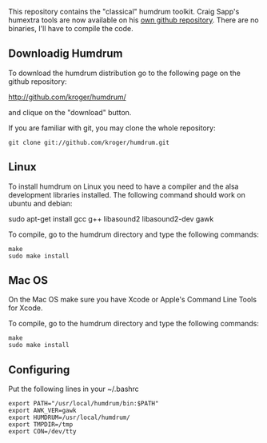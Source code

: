 This repository contains the "classical" humdrum toolkit.
Craig Sapp's humextra tools are now available on his [own github repository](https://github.com/craigsapp/humextra).
There are no binaries, I'll have to compile the code.

## Downloadig Humdrum

To download the humdrum distribution go to the following page on the github repository:

  http://github.com/kroger/humdrum/

and clique on the "download" button.

If you are familiar with git, you may clone the whole repository:

    git clone git://github.com/kroger/humdrum.git

## Linux

To install humdrum on Linux you need to have a compiler and the alsa
development libraries installed. The following command should work on
ubuntu and debian:

  sudo apt-get install gcc g++ libasound2 libasound2-dev gawk

To compile, go to the humdrum directory and type the following commands:

    make
    sudo make install

## Mac OS

On the Mac OS make sure you have Xcode or Apple's Command Line Tools for Xcode.

To compile, go to the humdrum directory and type the following commands:

    make
    sudo make install

## Configuring

Put the following lines in your ~/.bashrc

    export PATH="/usr/local/humdrum/bin:$PATH"
    export AWK_VER=gawk
    export HUMDRUM=/usr/local/humdrum/
    export TMPDIR=/tmp
    export CON=/dev/tty
